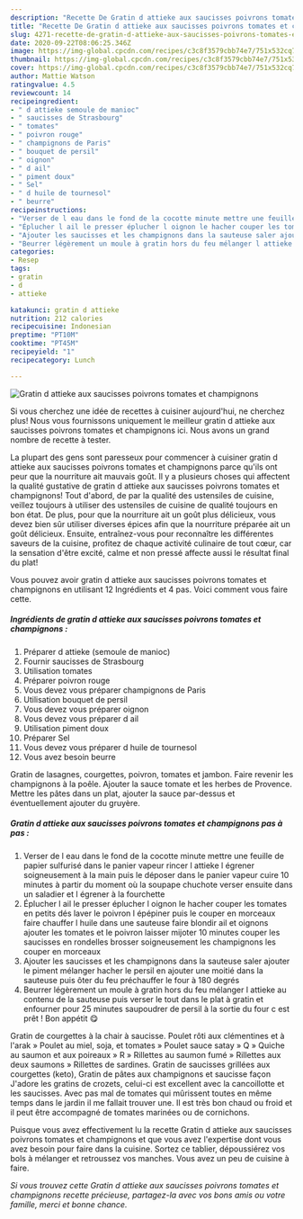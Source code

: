 ```yaml
---
description: "Recette De Gratin d attieke aux saucisses poivrons tomates et champignons"
title: "Recette De Gratin d attieke aux saucisses poivrons tomates et champignons"
slug: 4271-recette-de-gratin-d-attieke-aux-saucisses-poivrons-tomates-et-champignons
date: 2020-09-22T08:06:25.346Z
image: https://img-global.cpcdn.com/recipes/c3c8f3579cbb74e7/751x532cq70/gratin-d-attieke-aux-saucisses-poivrons-tomates-et-champignons-photo-principale-de-la-recette.jpg
thumbnail: https://img-global.cpcdn.com/recipes/c3c8f3579cbb74e7/751x532cq70/gratin-d-attieke-aux-saucisses-poivrons-tomates-et-champignons-photo-principale-de-la-recette.jpg
cover: https://img-global.cpcdn.com/recipes/c3c8f3579cbb74e7/751x532cq70/gratin-d-attieke-aux-saucisses-poivrons-tomates-et-champignons-photo-principale-de-la-recette.jpg
author: Mattie Watson
ratingvalue: 4.5
reviewcount: 14
recipeingredient:
- " d attieke semoule de manioc"
- " saucisses de Strasbourg"
- " tomates"
- " poivron rouge"
- " champignons de Paris"
- " bouquet de persil"
- " oignon"
- " d ail"
- " piment doux"
- " Sel"
- " d huile de tournesol"
- " beurre"
recipeinstructions:
- "Verser de l eau dans le fond de la cocotte minute mettre une feuille de papier sulfurisé dans le panier vapeur rincer l attieke l égrener soigneusement à la main puis le déposer dans le panier vapeur cuire 10 minutes à partir du moment où la soupape chuchote verser ensuite dans un saladier et l égrener à la fourchette"
- "Éplucher l ail le presser éplucher l oignon le hacher couper les tomates en petits dés laver le poivron l épépiner puis le couper en morceaux faire chauffer l huile dans une sauteuse faire blondir ail et oignons ajouter les tomates et le poivron laisser mijoter 10 minutes couper les saucisses en rondelles brosser soigneusement les champignons les couper en morceaux"
- "Ajouter les saucisses et les champignons dans la sauteuse saler ajouter le piment mélanger hacher le persil en ajouter une moitié dans la sauteuse puis ôter du feu préchauffer le four à 180 degrés"
- "Beurrer légèrement un moule à gratin hors du feu mélanger l attieke au contenu de la sauteuse puis verser le tout dans le plat à gratin et enfourner pour 25 minutes saupoudrer de persil à la sortie du four c est prêt ! Bon appétit 😋"
categories:
- Resep
tags:
- gratin
- d
- attieke

katakunci: gratin d attieke 
nutrition: 212 calories
recipecuisine: Indonesian
preptime: "PT10M"
cooktime: "PT45M"
recipeyield: "1"
recipecategory: Lunch

---
```



![Gratin d attieke aux saucisses poivrons tomates et champignons](https://img-global.cpcdn.com/recipes/c3c8f3579cbb74e7/751x532cq70/gratin-d-attieke-aux-saucisses-poivrons-tomates-et-champignons-photo-principale-de-la-recette.jpg)

Si vous cherchez une idée de recettes à cuisiner aujourd'hui, ne cherchez plus! Nous vous fournissons uniquement le meilleur gratin d attieke aux saucisses poivrons tomates et champignons ici. Nous avons un grand nombre de recette à tester.

La plupart des gens sont paresseux pour commencer à cuisiner gratin d attieke aux saucisses poivrons tomates et champignons parce qu'ils ont peur que la nourriture ait mauvais goût. Il y a plusieurs choses qui affectent la qualité gustative de gratin d attieke aux saucisses poivrons tomates et champignons! Tout d'abord, de par la qualité des ustensiles de cuisine, veillez toujours à utiliser des ustensiles de cuisine de qualité toujours en bon état. De plus, pour que la nourriture ait un goût plus délicieux, vous devez bien sûr utiliser diverses épices afin que la nourriture préparée ait un goût délicieux. Ensuite, entraînez-vous pour reconnaître les différentes saveurs de la cuisine, profitez de chaque activité culinaire de tout cœur, car la sensation d'être excité, calme et non pressé affecte aussi le résultat final du plat!

<!--inarticleads1-->

Vous pouvez avoir gratin d attieke aux saucisses poivrons tomates et champignons en utilisant 12 Ingrédients et 4 pas. Voici comment vous faire cette.

##### Ingrédients de gratin d attieke aux saucisses poivrons tomates et champignons :

1. Préparer  d attieke (semoule de manioc)
1. Fournir  saucisses de Strasbourg
1. Utilisation  tomates
1. Préparer  poivron rouge
1. Vous devez vous préparer  champignons de Paris
1. Utilisation  bouquet de persil
1. Vous devez vous préparer  oignon
1. Vous devez vous préparer  d ail
1. Utilisation  piment doux
1. Préparer  Sel
1. Vous devez vous préparer  d huile de tournesol
1. Vous avez besoin  beurre


Gratin de lasagnes, courgettes, poivron, tomates et jambon. Faire revenir les champignons à la poêle. Ajouter la sauce tomate et les herbes de Provence. Mettre les pâtes dans un plat, ajouter la sauce par-dessus et éventuellement ajouter du gruyère. 

<!--inarticleads2-->

##### Gratin d attieke aux saucisses poivrons tomates et champignons pas à pas :

1. Verser de l eau dans le fond de la cocotte minute mettre une feuille de papier sulfurisé dans le panier vapeur rincer l attieke l égrener soigneusement à la main puis le déposer dans le panier vapeur cuire 10 minutes à partir du moment où la soupape chuchote verser ensuite dans un saladier et l égrener à la fourchette
1. Éplucher l ail le presser éplucher l oignon le hacher couper les tomates en petits dés laver le poivron l épépiner puis le couper en morceaux faire chauffer l huile dans une sauteuse faire blondir ail et oignons ajouter les tomates et le poivron laisser mijoter 10 minutes couper les saucisses en rondelles brosser soigneusement les champignons les couper en morceaux
1. Ajouter les saucisses et les champignons dans la sauteuse saler ajouter le piment mélanger hacher le persil en ajouter une moitié dans la sauteuse puis ôter du feu préchauffer le four à 180 degrés
1. Beurrer légèrement un moule à gratin hors du feu mélanger l attieke au contenu de la sauteuse puis verser le tout dans le plat à gratin et enfourner pour 25 minutes saupoudrer de persil à la sortie du four c est prêt ! Bon appétit 😋


Gratin de courgettes à la chair à saucisse. Poulet rôti aux clémentines et à l&#39;arak » Poulet au miel, soja, et tomates » Poulet sauce satay » Q » Quiche au saumon et aux poireaux » R » Rillettes au saumon fumé » Rillettes aux deux saumons » Rillettes de sardines. Gratin de saucisses grillées aux courgettes (keto), Gratin de pâtes aux champignons et saucisse façon J&#39;adore les gratins de crozets, celui-ci est excellent avec la cancoillotte et les saucisses. Avec pas mal de tomates qui mûrissent toutes en même temps dans le jardin il me fallait trouver une. Il est très bon chaud ou froid et il peut être accompagné de tomates marinées ou de cornichons. 

<!--inarticleads1-->

<p>
Puisque vous avez effectivement lu la recette Gratin d attieke aux saucisses poivrons tomates et champignons et que vous avez l'expertise dont vous avez besoin pour faire dans la cuisine. Sortez ce tablier, dépoussiérez vos bols à mélanger et retroussez vos manches. Vous avez un peu de cuisine à faire.
</p>

<p>
<i>Si vous trouvez cette Gratin d attieke aux saucisses poivrons tomates et champignons recette précieuse, partagez-la avec vos bons amis ou votre famille, merci et bonne chance.</i>
</p>
